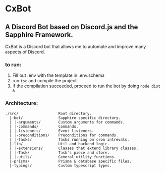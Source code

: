 # CxBot

## A Discord Bot based on Discord.js and the Sapphire Framework.

CxBot is a Discord bot that allows me to automate and improve many aspects of
Discord.

### to run:

1. Fill out .env with the template in .env.schema
2. run `tsc` and compile the project
3. If the compilation succeeded, proceed to run the bot by doing `node dist &`

### Architecture:

```text
./src/                  Root directory.
  |-bot/                Sapphire specific directory.
  | |-arguments/        Custom arguments for commands.
  | |-commands/         Commands.
  | |-listeners/        Event listeners.
  | |-preconditions/    Preconditions for commands.
  | |-tasks/            Tasks running on cron intrevals.
  |-lib/                Util and backend logic.
  | |-extensions/       Classes that extend library classes.
  | |-Task/             Task's piece and store.
  | |-utils/            General utility functions.
  |-prisma/             Prisma & database specific files.
  |-typings/            Custom typescript types.
```
